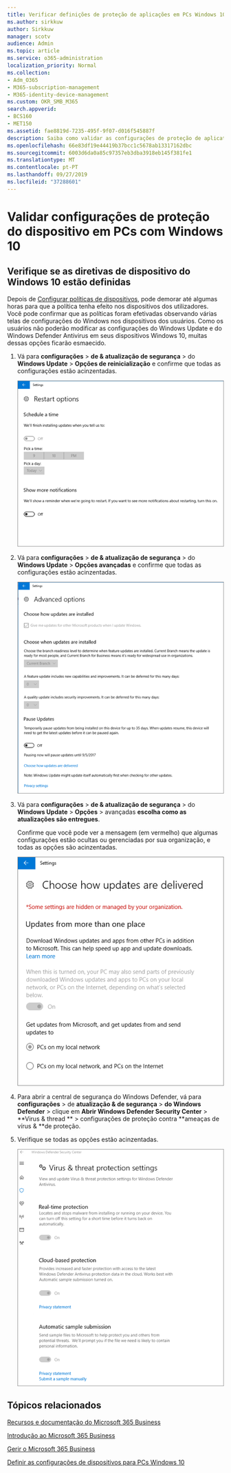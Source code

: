 ```yaml
---
title: Verificar definições de proteção de aplicações em PCs Windows 10
ms.author: sirkkuw
author: Sirkkuw
manager: scotv
audience: Admin
ms.topic: article
ms.service: o365-administration
localization_priority: Normal
ms.collection:
- Adm_O365
- M365-subscription-management
- M365-identity-device-management
ms.custom: OKR_SMB_M365
search.appverid:
- BCS160
- MET150
ms.assetid: fae8819d-7235-495f-9f07-d016f545887f
description: Saiba como validar as configurações de proteção de aplicativos do Microsoft 365 Business em dispositivos Windows 10.
ms.openlocfilehash: 66e83df19e44419b37bcc1c5678ab13317162dbc
ms.sourcegitcommit: 6003d6da0a85c97357eb3dba3918eb145f381fe1
ms.translationtype: MT
ms.contentlocale: pt-PT
ms.lasthandoff: 09/27/2019
ms.locfileid: "37288601"
---
```

# <a name="validate-device-protection-settings-on-windows-10-pcs"></a>Validar configurações de proteção do dispositivo em PCs com Windows 10

## <a name="verify-that-windows-10-device-policies-are-set"></a>Verifique se as diretivas de dispositivo do Windows 10 estão definidas

Depois de [Configurar políticas de dispositivos](protection-settings-for-windows-10-pcs.md), pode demorar até algumas horas para que a política tenha efeito nos dispositivos dos utilizadores. Você pode confirmar que as políticas foram efetivadas observando várias telas de configurações do Windows nos dispositivos dos usuários. Como os usuários não poderão modificar as configurações do Windows Update e do Windows Defender Antivirus em seus dispositivos Windows 10, muitas dessas opções ficarão esmaecido.
  
1. Vá para **configurações** \> **de &amp; atualização de segurança** \> do **Windows Update** \> **Opções de reinicialização** e confirme que todas as configurações estão acinzentadas. 
    
    ![Todas as opções de reinicialização são acinzentadas.](media/31308da9-18b0-47c5-bbf6-d5fa6747c376.png)
  
2. Vá para **configurações** \> **de &amp; atualização de segurança** \> do **Windows Update** \> **Opções avançadas** e confirme que todas as configurações estão acinzentadas. 
    
    ![As opções de atualizações avançadas do Windows estão todas acinzentadas.](media/049cf281-d503-4be9-898b-c0a3286c7fc2.png)
  
3. Vá para **configurações** \> **de &amp; atualização de segurança** \> do **Windows Update** \> **Opções** \> avançadas **escolha como as atualizações são entregues**.
    
    Confirme que você pode ver a mensagem (em vermelho) que algumas configurações estão ocultas ou gerenciadas por sua organização, e todas as opções são acinzentadas.
    
    ![Escolha como as atualizações são entregues página indica que as configurações são ocultas ou gerenciadas por sua organização.](media/6b3e37c5-da41-4afd-9983-b4f406216b59.png)
  
4. Para abrir a central de segurança do Windows Defender, vá para **configurações** \> de **atualização &amp; de segurança** \> **do Windows Defender** \> clique em **Abrir Windows Defender Security Center** \> **Virus &amp; thread ** \> configurações de proteção contra **ameaças de vírus &amp; **de proteção. 
    
5. Verifique se todas as opções estão acinzentadas. 
    
    ![As configurações de proteção contra vírus e ameaças são acinzentadas.](media/9ca68d40-a5d9-49d7-92a4-c581688b5926.png)
  
## <a name="related-topics"></a>Tópicos relacionados

[Recursos e documentação do Microsoft 365 Business](https://go.microsoft.com/fwlink/p/?linkid=853701)
  
[Introdução ao Microsoft 365 Business](microsoft-365-business-overview.md)
  
[Gerir o Microsoft 365 Business](manage.md)
  
[Definir as configurações de dispositivos para PCs Windows 10](protection-settings-for-windows-10-pcs.md)
  


